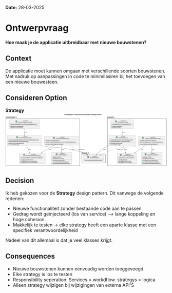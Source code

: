 **Date:** 28-03-2025

# Ontwerpvraag
**Hoe maak je de applicatie uitbreidbaar met nieuwe bouwstenen?**

## Context

De applicatie moet kunnen omgaan met verschillende soorten bouwstenen. Met nadruk op aanpassingen in code te minimilasiren bij het toevoegen van een nieuwe bouwesteen.
## Consideren Option
**Strategy**
![alt text](classDiagramStrategy.svg)

## Decision

Ik heb gekozen voor de **Strategy** design pattern. Dit vanwege de volgende redenen:
- Nieuwe functionaliteit zonder bestaande code aan te passen
- Gedrag wordt geïnjecteerd (los van service) --> lange koppeling en hoge cohesion.
- Makkelijk te testen -> elke strategy heeft een aparte klasse met een specifiek verantwoordelijkheid


Nadeel van dit allemaal is dat je veel klasses krijgt.

## Consequences
- Nieuwe bouwstenen kunnen eenvoudig worden toeggevoegd.
- Elke strategy is los te testen
- Responsibility seperation: Services = workdflow. strategys = logica.
- Alleen strategy wijzigen bij wijzigingen van externa API'S 

